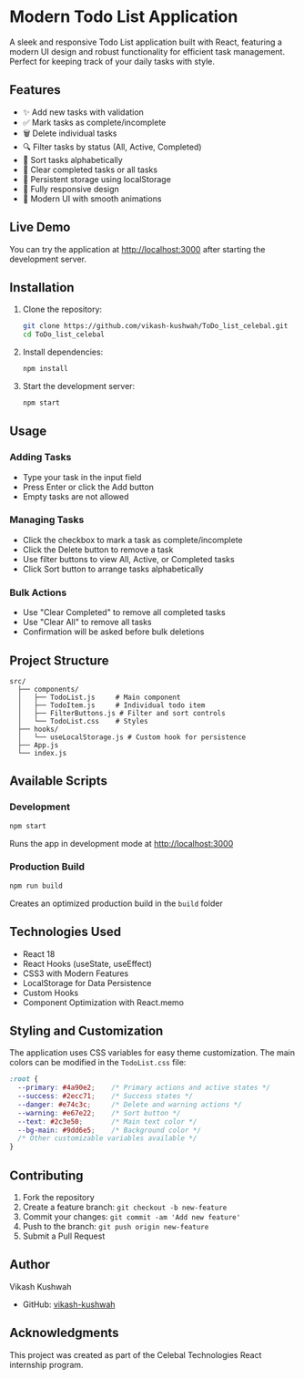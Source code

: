 # Modern Todo List Application

A sleek and responsive Todo List application built with React, featuring a modern UI design and robust functionality for efficient task management. Perfect for keeping track of your daily tasks with style.

## Features

- ✨ Add new tasks with validation
- ✅ Mark tasks as complete/incomplete
- 🗑️ Delete individual tasks
- 🔍 Filter tasks by status (All, Active, Completed)
- 🔄 Sort tasks alphabetically
- 🧹 Clear completed tasks or all tasks
- 💾 Persistent storage using localStorage
- 📱 Fully responsive design
- 🎨 Modern UI with smooth animations

## Live Demo

You can try the application at [http://localhost:3000](http://localhost:3000) after starting the development server.

## Installation

1. Clone the repository:
   ```bash
   git clone https://github.com/vikash-kushwah/ToDo_list_celebal.git
   cd ToDo_list_celebal
   ```

2. Install dependencies:
   ```bash
   npm install
   ```

3. Start the development server:
   ```bash
   npm start
   ```

## Usage

### Adding Tasks
- Type your task in the input field
- Press Enter or click the Add button
- Empty tasks are not allowed

### Managing Tasks
- Click the checkbox to mark a task as complete/incomplete
- Click the Delete button to remove a task
- Use filter buttons to view All, Active, or Completed tasks
- Click Sort button to arrange tasks alphabetically

### Bulk Actions
- Use "Clear Completed" to remove all completed tasks
- Use "Clear All" to remove all tasks
- Confirmation will be asked before bulk deletions

## Project Structure

```
src/
  ├── components/
  │   ├── TodoList.js     # Main component
  │   ├── TodoItem.js     # Individual todo item
  │   ├── FilterButtons.js # Filter and sort controls
  │   └── TodoList.css    # Styles
  ├── hooks/
  │   └── useLocalStorage.js # Custom hook for persistence
  ├── App.js
  └── index.js
```

## Available Scripts

### Development
```bash
npm start
```
Runs the app in development mode at [http://localhost:3000](http://localhost:3000)

### Production Build
```bash
npm run build
```
Creates an optimized production build in the `build` folder

## Technologies Used

- React 18
- React Hooks (useState, useEffect)
- CSS3 with Modern Features
- LocalStorage for Data Persistence
- Custom Hooks
- Component Optimization with React.memo

## Styling and Customization

The application uses CSS variables for easy theme customization. The main colors can be modified in the `TodoList.css` file:

```css
:root {
  --primary: #4a90e2;    /* Primary actions and active states */
  --success: #2ecc71;    /* Success states */
  --danger: #e74c3c;     /* Delete and warning actions */
  --warning: #e67e22;    /* Sort button */
  --text: #2c3e50;       /* Main text color */
  --bg-main: #9dd6e5;    /* Background color */
  /* Other customizable variables available */
}
```

## Contributing

1. Fork the repository
2. Create a feature branch: `git checkout -b new-feature`
3. Commit your changes: `git commit -am 'Add new feature'`
4. Push to the branch: `git push origin new-feature`
5. Submit a Pull Request

## Author

Vikash Kushwah
- GitHub: [vikash-kushwah](https://github.com/vikash-kushwah)

## Acknowledgments

This project was created as part of the Celebal Technologies React internship program.
